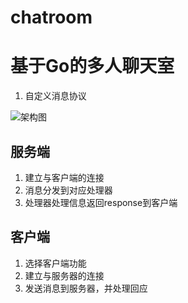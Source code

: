 # chatroom
# 基于Go的多人聊天室

1. 自定义消息协议

![架构图](https://raw.githubusercontent.com/tttxdxd/chatroom/master/README/chatroom.png)

## 服务端

1. 建立与客户端的连接
2. 消息分发到对应处理器
3. 处理器处理信息返回response到客户端

## 客户端

1. 选择客户端功能
2. 建立与服务器的连接
3. 发送消息到服务器，并处理回应